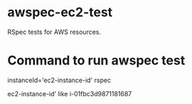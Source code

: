 # awspec-ec2-test
RSpec tests for AWS resources.

# Command to run awspec test
instanceId='ec2-instance-id' rspec

ec2-instance-id' like i-01fbc3d9871181687
